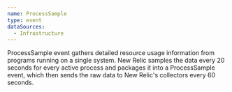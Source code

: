 ```yaml
---
name: ProcessSample
type: event
dataSources:
  - Infrastructure
---
```


ProcessSample event gathers detailed resource usage information from programs running on a single system. New Relic samples the data every 20 seconds for every active process and packages it into a ProcessSample event, which then sends the raw data to New Relic's collectors every 60 seconds.